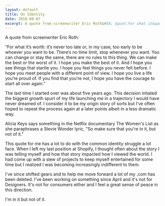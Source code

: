 ```yaml
---
layout: default
title: On Identity
date: 2018-09-07
excerpt: A quote from screenwriter Eric Roth&#58; &quot;For what it&apos;s worth&#58; it&apos;s never too late or, in my case, too early to be&quot;
---
```


A quote from screenwriter Eric Roth:

“For what it’s worth: it’s never too late or, in my case, too early to be whoever you want to be. There’s no time limit, stop whenever you want. You can change or stay the same, there are no rules to this thing. We can make the best or the worst of it. I hope you make the best of it. And I hope you see things that startle you. I hope you feel things you never felt before. I hope you meet people with a different point of view. I hope you live a life you’re proud of. If you find that you’re not, I hope you have the courage to start all over again.”

The last time I started over was about five years ago. This decision intiated the biggest growth spurt of my life launching me in a trajectory I would have never dreamed of. I consider it to be my origin story of sorts but I've often hoped to repeat the process again at a later points albeit in a less dramatic way.

Alicia Keys says something in the Netflix documentary The Women's List as she paraphrases a Stevie Wonder lyric, "So make sure that you're in it, but not of it."

This quote for me has a lot to do with the common identity struggle a lot face. When I left my last position at Shopify, I thought often about the story I was telling myself and how that story impacted how I viewed the world. I had come up with a slew of projects to keep myself entertained for some time but I realized I was becoming increasingly indifferent to them.

I've since shifted gears and to help me move forward a lot of my .com has been deleted. I've been working on something since April and it's not for Designers. It's not for consumers either and I feel a great sense of peace in this direction.

I'm in it but not of it.
